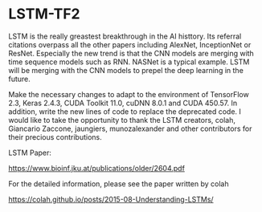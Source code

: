 # LSTM-TF2

LSTM is the really greastest breakthrough in the AI histtory. Its referral citations overpass all the other papers including 
AlexNet, InceptionNet or ResNet. Especially the new trend is that the CNN models are merging with time sequence models such 
as RNN. NASNet is a typical example. LSTM will be merging with the CNN models to prepel the deep learning in the future. 

Make the necessary changes to adapt to the environment of TensorFlow 2.3, Keras 2.4.3, CUDA Toolkit 11.0, cuDNN 8.0.1 and CUDA 
450.57. In addition, write the new lines of code to replace the deprecated code. I would like to take the opportunity to thank 
the LSTM creators, colah, Giancario Zaccone, jaungiers, munozalexander and other contributors for their precious contributions. 

LSTM Paper:

https://www.bioinf.jku.at/publications/older/2604.pdf

For the detailed information, please see the paper written by colah

https://colah.github.io/posts/2015-08-Understanding-LSTMs/
